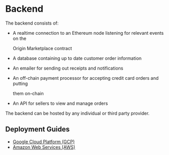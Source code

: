 # Backend

The backend consists of:

* A realtime connection to an Ethereum node listening for relevant events on the

  Origin Marketplace contract

* A database containing up to date customer order information
* An emailer for sending out receipts and notifications
* An off-chain payment processor for accepting credit card orders and putting

  them on-chain

* An API for sellers to view and manage orders

The backend can be hosted by any individual or third party provider.

## Deployment Guides

- [Google Cloud Platform (GCP)](deployment/gcp.md)
- [Amazon Web Services (AWS)](deployment/aws.md)
